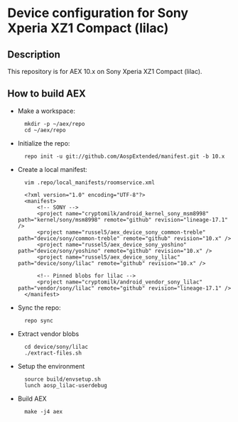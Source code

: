 Device configuration for Sony Xperia XZ1 Compact (lilac)
========================================================

Description
-----------

This repository is for AEX 10.x on Sony Xperia XZ1 Compact (lilac).

How to build AEX
----------------------

* Make a workspace:

        mkdir -p ~/aex/repo
        cd ~/aex/repo

* Initialize the repo:

        repo init -u git://github.com/AospExtended/manifest.git -b 10.x

* Create a local manifest:

        vim .repo/local_manifests/roomservice.xml

        <?xml version="1.0" encoding="UTF-8"?>
        <manifest>
            <!-- SONY -->
            <project name="cryptomilk/android_kernel_sony_msm8998" path="kernel/sony/msm8998" remote="github" revision="lineage-17.1" />
            <project name="russel5/aex_device_sony_common-treble" path="device/sony/common-treble" remote="github" revision="10.x" />
            <project name="russel5/aex_device_sony_yoshino" path="device/sony/yoshino" remote="github" revision="10.x" />
            <project name="russel5/aex_device_sony_lilac" path="device/sony/lilac" remote="github" revision="10.x" />

            <!-- Pinned blobs for lilac -->
            <project name="cryptomilk/android_vendor_sony_lilac" path="vendor/sony/lilac" remote="github" revision="lineage-17.1" />
        </manifest>

* Sync the repo:

        repo sync

* Extract vendor blobs

        cd device/sony/lilac
        ./extract-files.sh

* Setup the environment

        source build/envsetup.sh
        lunch aosp_lilac-userdebug

* Build AEX

        make -j4 aex
